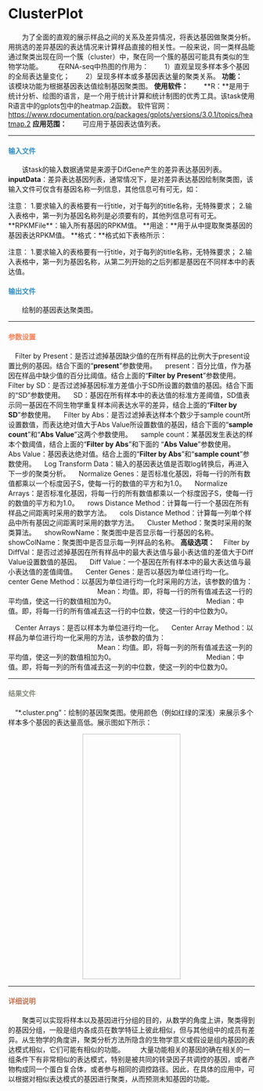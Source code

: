 # ClusterPlot　
　　为了全面的直观的展示样品之间的关系及差异情况，将表达基因做聚类分析。用挑选的差异基因的表达情况来计算样品直接的相关性。一般来说，同一类样品能通过聚类出现在同一个簇（cluster）中，聚在同一个簇的基因可能具有类似的生物学功能。
　　在RNA-seq中热图的作用为：
　　1）直观呈现多样本多个基因的全局表达量变化；
　　2）呈现多样本或多基因表达量的聚类关系。
**功能：**
　　该模块功能为根据基因表达值绘制基因聚类图。
**使用软件：**
　　**R：**是用于统计分析、绘图的语言，是一个用于统计计算和统计制图的优秀工具。该task使用R语言中的gplots包中的heatmap.2函数。
  软件官网：
  https://www.rdocumentation.org/packages/gplots/versions/3.0.1/topics/heatmap.2
**应用范围：**
　　可应用于基因表达值列表。

***
#### **<i class="glyphicon glyphicon-log-in" aria-hidden="true" style="color:#3090C7"></i><span style="color:#3090C7"> 输入文件**
　　该task的输入数据通常是来源于DifGene产生的差异表达基因列表。
**inputData**：差异表达基因列表，通常情况下，是对差异表达基因绘制聚类图，该输入文件可仅含有基因名称一列信息，其他信息可有可无，如：
<div style="text-align:center"><img data-src="2.png" width="100px"></img></div>
注意：
1.要求输入的表格要有一行title，对于每列的title名称，无特殊要求；
2.输入表格中，第一列为基因名称列是必须要有的，其他列信息可有可无。
**RPKMFile**：输入所有基因的RPKM值。
**用途：**用于从中提取聚类基因的基因表达RPKM值。
**格式：**格式如下表格所示：
<div style="text-align:center"><img data-src="3.png" width="600px"></img></div>


注意：
1.要求输入的表格要有一行title，对于每列的title名称，无特殊要求；
2.输入表格中，第一列为基因名称，从第二列开始的之后列都是基因在不同样本中的表达值。
#### **<i class="glyphicon glyphicon-log-out" aria-hidden="true" style="color:#3090C7"></i><span style="color:#3090C7"> 输出文件**
　　绘制的基因表达聚类图。

***
#### **<i class="fa fa-cog" aria-hidden="true" style="color:#F88158"></i> <span style="color:#F88158">参数设置**

　<label id='isFilterByPre'>Filter by Present：</label>是否过滤掉基因缺少值的在所有样品的比例大于present设置比例的基因。结合下面的“**present**”参数使用。
　<label id='present'>present：</label>百分比值，作为基因在样品中缺少值的百分比阈值。结合上面的“**Filter by Present**”参数使用。
　<label id='isFilterBySD'>Filter by SD：</label>是否过滤掉基因标准方差值小于SD所设置的数值的基因。结合下面的“SD”参数使用。
　<label id='sd'>SD：</label>基因在所有样本中的表达值的标准方差阈值，SD值表示同一基因在不同生物学重复样本间表达水平的差异，结合上面的“**Filter by SD**”参数使用。
　<label id='isFilterByAbs'>Filter by Abs：</label>是否过滤掉表达样本个数少于sample count所设置数值，而表达绝对值大于Abs Value所设置数值的基因，结合下面的“**sample count**”和“**Abs Value**”这两个参数使用。
　<label id='number'>sample count：</label>某基因发生表达的样本个数阈值，结合上面的“**Filter by Abs**”和下面的 “**Abs Value**”参数使用。
　<label id='absValue'>Abs Value：</label>基因表达绝对值。结合上面的“**Filter by Abs**”和“**sample count**”参数使用。
　<label id='isLogTran'>Log Transform Data：</label>输入的基因表达值是否取log转换后，再进入下一步的聚类分析。
　<label id='normalizeGene'>Normalize Genes：</label>是否标准化基因，将每一行的所有数值都乘以一个标度因子S，使每一行的数值的平方和为1.0。
　<label id='normalizeArray'>Normalize Arrays：</label>是否标准化基因，将每一行的所有数值都乘以一个标度因子S，使每一行的数值的平方和为1.0。
　<label id='disMethodRow'>rows Distance Method：</label>计算每一行一个基因在所有样品之间距离时采用的数学方法。
　<label id='disMethodCol'>cols Distance Method：</label>计算每一列单个样品中所有基因之间距离时采用的数学方法。
　<label id='clusterMethod'>Cluster Method：</label>聚类时采用的聚类算法。
　<label id='showRowName'>showRowName：</label>聚类图中是否显示每一行基因的名称。
　<label id='showColName'>showColName：</label>聚类图中是否显示每一列样品的名称。
**高级选项：**
　<label id='isFilterByDiffVal'>Filter by DiffVal：</label>是否过滤掉基因在所有样品中的最大表达值与最小表达值的差值大于Diff Value设置数值的基因。
　<label id='diffVal'>Diff Value：</label>一个基因在所有样本中的最大表达值与最小表达值的差值阈值。
　<label id='centerGenes'>Center Genes：</label>是否以基因为单位进行均一化。
　<label id='centerGeneMethod'>center Gene Method：</label>以基因为单位进行均一化时采用的方法，该参数的值为：
　　　　　　　　　　　　　Mean：均值。即，将每一行的所有值减去这一行的平均值，使这一行的数值相加为0。
　　　　　　　　　　　　　Median：中值。即，将每一行的所有值减去这一行的中位数，使这一行的中位数为0。

　<label id='centerArrays'>Center Arrays：</label>是否以样本为单位进行均一化。
　<label id='centerArrayMethod'>Center Array Method：</label>以样品为单位进行均一化采用的方法，该参数的值为：
　　　　　　　　　　　　　Mean：均值。即，将每一列的所有值减去这一列的平均值，使这一列的数值相加为0。
　　　　　　　　　　　　　Median：中值。即，将每一列的所有值减去这一列的中位数，使这一列的中位数为0。

***
#### **<i class="fa fa-file-text" aria-hidden="true" style="color:#848b79"></i><span style="color:#848b79"> 结果文件**
　“*.cluster.png”：绘制的基因聚类图。使用颜色（例如红绿的深浅）来展示多个样本多个基因的表达量高低。展示图如下所示： 

<div style="text-align:center">
<img data-src="ClusterPlot1.png" width="200px" height="500px" ></img>
</div>

***
#### **<span class="glyphicon glyphicon-paperclip" aria-hidden="true" style="color:#C47451"></span></i><span style="color:#C47451">  详细说明**

　　聚类可以实现将样本以及基因进行分组的目的，从数学的角度上讲，聚类得到的基因分组，一般是组内各成员在数学特征上彼此相似，但与其他组中的成员有差异。从生物学的角度讲，聚类分析方法所隐含的生物学意义或假设是组内基因的表达模式相似，它们可能有相似的功能。
　　大量功能相关的基因的确在相关的一组条件下有非常相似的表达模式，特别是被共同的转录因子共调控的基因，或者产物构成同一个蛋白复合体，或者参与相同的调控路径。因此，在具体的应用中，可以根据对相似表达模式的基因进行聚类，从而预测未知基因的功能。



